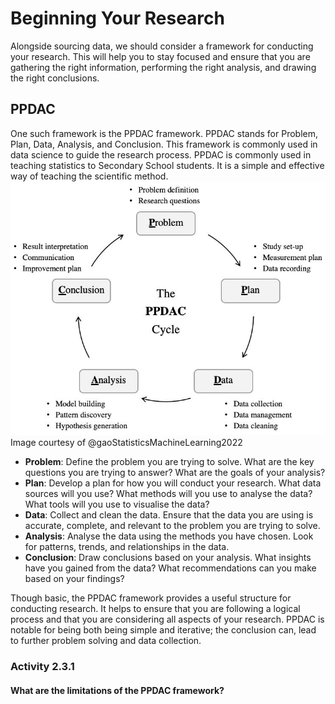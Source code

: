 # Beginning Your Research

Alongside sourcing data, we should consider a framework for conducting your research. This will help you to stay focused and ensure that you are gathering the right information, performing the right analysis, and drawing the right conclusions. 

## PPDAC

One such framework is the PPDAC framework. PPDAC stands for Problem, Plan, Data, Analysis, and Conclusion. This framework is commonly used in data science to guide the research process.
PPDAC is commonly used in teaching statistics to Secondary School students. It is a simple and effective way of teaching the scientific method.
 ![alt text](Assets/2.3/image.png)
Image courtesy of  @gaoStatisticsMachineLearning2022

- **Problem**: Define the problem you are trying to solve. What are the key questions you are trying to answer? What are the goals of your analysis?
- **Plan**: Develop a plan for how you will conduct your research. What data sources will you use? What methods will you use to analyse the data? What tools will you use to visualise the data?
- **Data**: Collect and clean the data. Ensure that the data you are using is accurate, complete, and relevant to the problem you are trying to solve.
- **Analysis**: Analyse the data using the methods you have chosen. Look for patterns, trends, and relationships in the data.
- **Conclusion**: Draw conclusions based on your analysis. What insights have you gained from the data? What recommendations can you make based on your findings?

Though basic, the PPDAC framework provides a useful structure for conducting research. It helps to ensure that you are following a logical process and that you are considering all aspects of your research.  PPDAC is notable for being both being simple and iterative; the conclusion can, lead to further problem solving and data collection.

### Activity 2.3.1

#### What are the limitations of the PPDAC framework? 